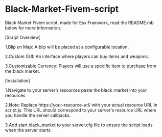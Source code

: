 # Black-Market-Fivem-script
Black Market Fivem script, made for Esx Framwork, read the README.mb below for more information.

[Script Overview]

1.Blip on Map: A blip will be placed at a configurable location.

2.Custom GUI: An interface where players can buy items and weapons.

3.Customizable Currency: Players will use a specific item to purchase from the black market.

[Installation]

1.Navigate to your server’s resources paste the black_market into your resources

2.Note: Replace https://your-resource-url/ with your actual resource URL in script.js. This URL should correspond to your server's resource URL where you handle the server callbacks.

3.Add start black_market to your server.cfg file to ensure the script loads when the server starts.
